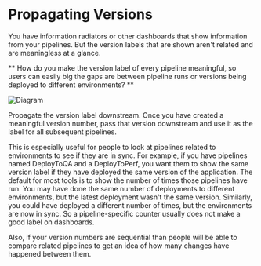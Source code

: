 # Propagating Versions

You have information radiators or other dashboards that show information from your pipelines. But the version labels that are shown aren't related and are meaningless at a glance.

** How do you make the version label of every pipeline meaningful, so users can easily big the gaps are between pipeline runs or versions being deployed to different environments? **

![Diagram](http://thoughtworks.github.io/PipelinePatterns/imgs//propagating_labels.png)

Propagate the version label downstream. Once you have created a meaningful version number, pass that version downstream and use it as the label for all subsequent pipelines.

This is especially useful for people to look at pipelines related to environments to see if they are in sync. For example, if you have pipelines named DeployToQA and a DeployToPerf, you want them to show the same version label if they have deployed the same version of the application. The default for most tools is to show the number of times those pipelines have run. You may have done the same number of deployments to different environments, but the latest deployment wasn't the same version. Similarly, you could have deployed a different number of times, but the environments are now in sync. So a pipeline-specific counter usually does not make a good label on dashboards.

Also, if your version numbers are sequential than people will be able to compare related pipelines to get an idea of how many changes have happened between them.

